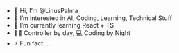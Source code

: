- 👋 Hi, I’m @LinusPalma
- 👀 I’m interested in AI, Coding, Learning, Technical Stuff
- 🌱 I’m currently learning React + TS
- 🧑‍💼 Controller by day, 💻 Coding by Night
- ⚡ Fun fact: ...

<!---
LinusPalma/LinusPalma is a ✨ special ✨ repository because its `README.md` (this file) appears on your GitHub profile.
You can click the Preview link to take a look at your changes.
--->
